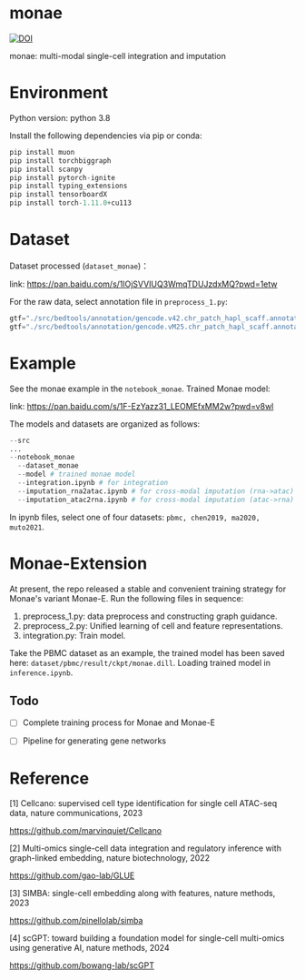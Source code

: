 # monae
[![DOI](https://zenodo.org/badge/830540235.svg)](https://zenodo.org/doi/10.5281/zenodo.13636951)

monae: multi-modal single-cell integration and imputation

# Environment
Python version: python 3.8

Install the following dependencies via pip or conda:
```python
pip install muon
pip install torchbiggraph
pip install scanpy
pip install pytorch-ignite
pip install typing_extensions
pip install tensorboardX
pip install torch-1.11.0+cu113
```

# Dataset
Dataset processed (`dataset_monae`)：

link: https://pan.baidu.com/s/1lOjSVVIUQ3WmqTDUJzdxMQ?pwd=1etw 

For the raw data, select annotation file in `preprocess_1.py`:
```python
gtf="./src/bedtools/annotation/gencode.v42.chr_patch_hapl_scaff.annotation.gtf.gz", # Human
gtf="./src/bedtools/annotation/gencode.vM25.chr_patch_hapl_scaff.annotation.gtf.gz", # Mouse
```

# Example
See the monae example in the `notebook_monae`. Trained Monae model:

link: https://pan.baidu.com/s/1F-EzYazz31_LEOMEfxMM2w?pwd=v8wl

The models and datasets are organized as follows:
```python
--src
...
--notebook_monae
  --dataset_monae
  --model # trained monae model
  --integration.ipynb # for integration
  --imputation_rna2atac.ipynb # for cross-modal imputation (rna->atac)
  --imputation_atac2rna.ipynb # for cross-modal imputation (atac->rna)
```

In ipynb files, select one of four datasets: `pbmc, chen2019, ma2020, muto2021`.

# Monae-Extension
At present, the repo released a stable and convenient training strategy for Monae's variant Monae-E. Run the following files in sequence:

1. preprocess_1.py: data preprocess and constructing graph guidance.
2. preprocess_2.py: Unified learning of cell and feature representations.
3. integration.py: Train model.

Take the PBMC dataset as an example, the trained model has been saved here: `dataset/pbmc/result/ckpt/monae.dill`. Loading trained model in `inference.ipynb`.

## Todo
- [ ] Complete training process for Monae and Monae-E
- [ ] Pipeline for generating gene networks


# Reference

[1] Cellcano: supervised cell type identification for single cell ATAC-seq data, nature communications, 2023

https://github.com/marvinquiet/Cellcano

[2] Multi-omics single-cell data integration and regulatory inference with graph-linked embedding, nature biotechnology, 2022

https://github.com/gao-lab/GLUE

[3] SIMBA: single-cell embedding along with features, nature methods, 2023

https://github.com/pinellolab/simba

[4] scGPT: toward building a foundation model for single-cell multi-omics using generative AI, nature methods, 2024

https://github.com/bowang-lab/scGPT
